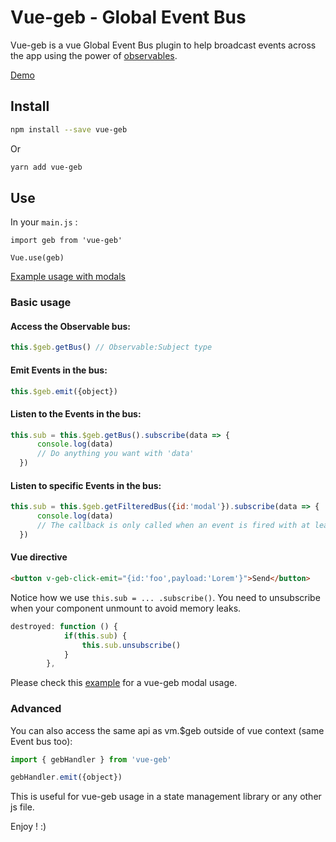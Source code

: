 # Vue-geb - Global Event Bus

Vue-geb is a vue Global Event Bus plugin to help broadcast events across the app using the power of [observables](https://github.com/Reactive-Extensions/RxJS).

[Demo](https://vouill.github.io/vue-geb/)

## Install

```bash
npm install --save vue-geb
```
Or
```bash
yarn add vue-geb
```
## Use

In your `main.js` : 
```
import geb from 'vue-geb'

Vue.use(geb)
```

 [Example usage with modals](https://github.com/vouill/vue-geb-example)
### Basic usage
#### Access the Observable bus:
``` javascript
this.$geb.getBus() // Observable:Subject type 
```
#### Emit Events in the bus:
``` javascript
this.$geb.emit({object}) 
```
#### Listen to the Events in the bus:
``` javascript
this.sub = this.$geb.getBus().subscribe(data => {
      console.log(data)
      // Do anything you want with 'data'
  })
```
#### Listen to specific Events in the bus:
``` javascript
this.sub = this.$geb.getFilteredBus({id:'modal'}).subscribe(data => {
      console.log(data)
      // The callback is only called when an event is fired with at least the id attribute equal to 'modal'
  })
```
#### Vue directive
```html
<button v-geb-click-emit="{id:'foo',payload:'Lorem'}">Send</button>
```

Notice how we use `this.sub = ... .subscribe()`. You need to unsubscribe when your component unmount to avoid memory leaks.

```javascript
destroyed: function () {
            if(this.sub) {
                this.sub.unsubscribe()
            }
        },
```

Please check this [example](https://github.com/vouill/vue-geb-example) for a vue-geb modal usage.

### Advanced

You can also access the same api as vm.$geb outside of vue context (same Event bus too):

```javascript
import { gebHandler } from 'vue-geb'

gebHandler.emit({object}) 
```
This is useful for vue-geb usage in a state management library or any other js file. 


Enjoy ! :)
 
